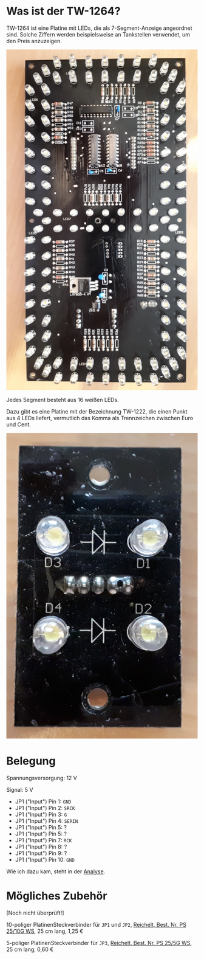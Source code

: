 Was ist der TW-1264?
===

TW-1264 ist eine Platine mit LEDs, die als 7-Segment-Anzeige angeordnet sind. Solche Ziffern werden beispielsweise an Tankstellen verwendet, um den Preis anzuzeigen.

![Vorderseite](./getting-started/Vorderseite.jpg)

Jedes Segment besteht aus 16 weißen LEDs.

Dazu gibt es eine Platine mit der Bezeichnung TW-1222, die einen Punkt aus 4 LEDs liefert, vermutlich das Komma als Trennzeichen zwischen Euro und Cent.

![Vorderseite](./getting-started/Vorderseite%20Punkt.jpg)

Belegung
===

Spannungsversorgung: 12 V

Signal: 5 V

* JP1 ("Input") Pin 1: `GND`
* JP1 ("Input") Pin 2: `SRCK`
* JP1 ("Input") Pin 3: `G`
* JP1 ("Input") Pin 4: `SERIN`
* JP1 ("Input") Pin 5: ?
* JP1 ("Input") Pin 5: ?
* JP1 ("Input") Pin 7: `RCK`
* JP1 ("Input") Pin 8: ?
* JP1 ("Input") Pin 9: ?
* JP1 ("Input") Pin 10: `GND`

Wie ich dazu kam, steht in der [Analyse](./getting-started/Analyse.md).

Mögliches Zubehör
===

[Noch nicht überprüft!]

10-poliger PlatinenSteckverbinder für `JP1` und `JP2`, [Reichelt, Best. Nr. PS 25/10G WS](https://www.reichelt.de/platinensteckverbinder-gerade-weiss-10-polig-ps-25-10g-ws-p14824.html?ACTION=3;ARTICLE=14824;SEARCH=PS%2025/10G%20WS), 25 cm lang, 1,25 €

5-poliger PlatinenSteckverbinder für `JP3`, [Reichelt, Best. Nr. PS 25/5G WS](https://www.reichelt.de/platinensteckverbinder-gerade-weiss-5-polig-ps-25-5g-ws-p14829.html?&trstct=lsbght_sldr::14824), 25 cm lang, 0,60 €

